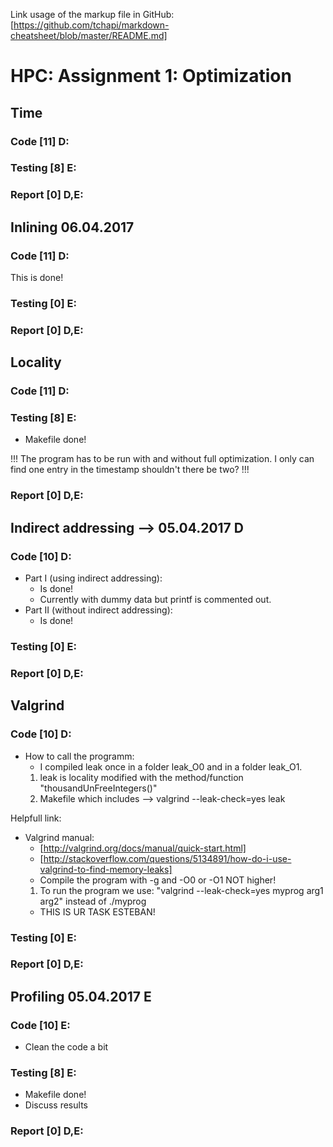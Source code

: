 Link usage of the markup file in GitHub: 
[https://github.com/tchapi/markdown-cheatsheet/blob/master/README.md]

# HPC: Assignment 1: Optimization
## Time
### Code [11] D:
### Testing [8] E:
### Report [0] D,E:

## Inlining 06.04.2017
### Code [11] D:
This is done!
### Testing [0] E:
### Report [0] D,E:

## Locality
### Code [11] D:
### Testing [8] E:
* Makefile done!

!!! The program has to be  run with and without full optimization. I only can find one entry in the timestamp shouldn't there be two? !!!

### Report [0] D,E:

## Indirect addressing -->  05.04.2017 D
### Code [10] D: 
* Part I (using indirect addressing):
	* Is done!
	* Currently with dummy data but printf is commented out.
* Part II (without indirect addressing):
	* Is done!
### Testing [0] E:
### Report [0] D,E:

## Valgrind
### Code [10] D:
* How to call the programm:
	* I compiled leak once in a folder leak_O0 and in a folder leak_O1.
	1. leak is locality modified with the method/function "thousandUnFreeIntegers()" 
	2. Makefile which includes --> valgrind --leak-check=yes leak

Helpfull link:
* Valgrind manual: 
	* [http://valgrind.org/docs/manual/quick-start.html]
	* [http://stackoverflow.com/questions/5134891/how-do-i-use-valgrind-to-find-memory-leaks]
	* Compile the program with -g and -O0 or -O1 NOT higher!
	1. To run the program we use: "valgrind --leak-check=yes myprog arg1 arg2" instead of ./myprog
	* THIS IS UR TASK ESTEBAN!
	
### Testing [0] E:
### Report [0] D,E:

## Profiling 05.04.2017 E
### Code [10] E:
* Clean the code a bit
### Testing [8] E:
* Makefile done!
* Discuss results
### Report [0] D,E:
